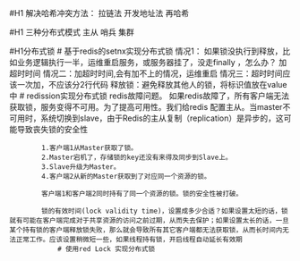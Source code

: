 #H1 解决哈希冲突方法：
    拉链法
    开发地址法
    再哈希

#H1 三种分布式模式
    主从
    哨兵
    集群

#H1分布式锁 
    # 基于redis的setnx实现分布式锁
        情况1： 如果锁没执行到释放，比如业务逻辑执行一半，运维重启服务，或服务器挂了，没走finally ，怎么办？
                加超时时间
        情况二：加超时时间,会有加不上的情况，运维重启
        情况三：超时时间应该一次加，不应该分2行代码
        释放锁：避免释放其他人的锁，将标识值放在value中
    # redission实现分布式锁
        redis故障问题。
            如果redis故障了，所有客户端无法获取锁，服务变得不可用。为了提高可用性。我们给redis 配置主从。当master不可用时，系统切换到slave，由于Redis的主从复制（replication）是异步的，这可能导致丧失锁的安全性
            
            1.客户端1从Master获取了锁。
            2.Master宕机了，存储锁的key还没有来得及同步到Slave上。
            3.Slave升级为Master。
            4.客户端2从新的Master获取到了对应同一个资源的锁。
            
            客户端1和客户端2同时持有了同一个资源的锁。锁的安全性被打破。
            
            锁的有效时间(lock validity time)，设置成多少合适？如果设置太短的话，锁就有可能在客户端完成对于共享资源的访问之前过期，从而失去保护；如果设置太长的话，一旦某个持有锁的客户端释放锁失败，那么就会导致所有其它客户端都无法获取锁，从而长时间内无法正常工作。应该设置稍微短一些，如果线程持有锁，开启线程自动延长有效期
                # 使用red Lock 实现分布式锁
     